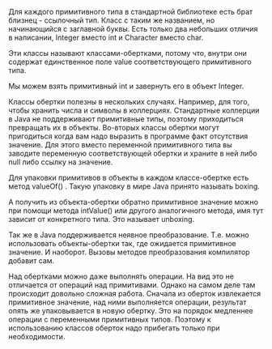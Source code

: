 Для каждого примитивного типа в стандартной библиотеке есть брат близнец - cсылочный тип. Класс с таким же названием, но начинающийся с заглавной буквы. Есть только два небольших отличия в написании, Integer вместо int и Character вместо char.

Эти классы называют классами-обертками, потому что, внутри они содержат единственное поле value соответствующего примитивного типа. 

Мы можем взять примитивный int и завернуть его в объект Integer.

Классы обертки полезны в нескольких случаях. Например, для того, чтобы хранить числа и символы в коллерциях. Стандартные коллерции в Java не поддерживают примитивные типы, поэтому приходиться превращать их в объекты. Во-вторых классы обертки могут пригодиться когда вам надо выразить в программе факт отсутствия значение. Для этого вместо переменной примитивного типа вы заводите переменную соответствующей обертки и храните в ней либо null либо ссылку на значение.

Для упаковки примитивов в объекты в каждом классе-обертке есть метод valueOf() . Такую упаковку в мире Java принято называть boxing.

А получить из объекта-обертки обратно примитивное значение можно при помощи метода intValue() или другого аналогичного метода, имя тут зависит от конкретного типа. Это называет unboxing.

Так же в Java поддерживается неявное преобразование. Т.е. можно использовать объекты-обертки так, где ожидается примитивное значение. И наоборот. Вызовы методов преобразования компилятор добавит сам. 

Над обертками можно даже выполнять операции. На вид это не отличается от операций над примитивами. Однако на самом деле там происходит довольно сложная работа. Сначала из оберток извлекается примитивное значение, над ними выполняется операции, результат опять же упаковывается в новую обертку. Это на порядок медленнее операции с переменными примитивных типов. Поэтому к использованию классов оберток надо прибегать только при необходимости.
